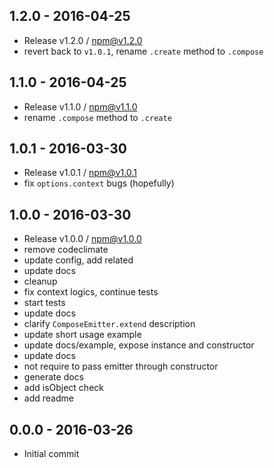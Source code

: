 

## 1.2.0 - 2016-04-25
- Release v1.2.0 / npm@v1.2.0
- revert back to `v1.0.1`, rename `.create` method to `.compose`

## 1.1.0 - 2016-04-25
- Release v1.1.0 / npm@v1.1.0
- rename `.compose` method to `.create`

## 1.0.1 - 2016-03-30
- Release v1.0.1 / npm@v1.0.1
- fix `options.context` bugs (hopefully)

## 1.0.0 - 2016-03-30
- Release v1.0.0 / npm@v1.0.0
- remove codeclimate
- update config, add related
- update docs
- cleanup
- fix context logics, continue tests
- start tests
- update docs
- clarify `ComposeEmitter.extend` description
- update short usage example
- update docs/example, expose instance and constructor
- update docs
- not require to pass emitter through constructor
- generate docs
- add isObject check
- add readme

## 0.0.0 - 2016-03-26
- Initial commit